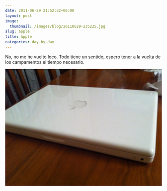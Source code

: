 ```yaml
---
date: 2011-06-29 21:52:32+00:00
layout: post
image:
  thumbnail: /images/blog/20110629-235225.jpg
slug: apple
title: Apple
categories: day-by-day
---
```


No, no me he vuelto loco. Todo tiene un sentido, espero tener a la vuelta de los campamentos el tiempo necesario.

[![20110629-235225.jpg](/images/blog/20110629-235225.jpg)](/images/blog/20110629-235225.jpg)
